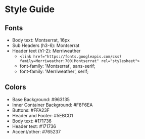 # Style Guide

## Fonts
- Body text: Montserrat, 16px
- Sub Headers (h3-6): Montserrat
- Header text (h1-2): Merriweather
    - ```<link href="https://fonts.googleapis.com/css?family=Merriweather:700|Montserrat" rel="stylesheet">```
    - font-family: 'Montserrat', sans-serif;
    - font-family: 'Merriweather', serif;

## Colors
- Base Background: #963135
- Inner Container Background: #F8F6EA
- Buttons: #FFA23F
- Header and Footer: #5EBCD1
- Body text: #171736
- Header text: #171736
- Accent/other: #765237